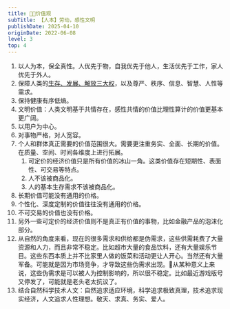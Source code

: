 ```yaml
---
title: 🧑‍🍼价值观
subTitle: 【人本】劳动，感性文明
publishDate: 2025-04-10
originDate: 2022-06-08
level: 3
top: 4
---
```


1. 以人为本，保全真性。人优先于物，自我优先于他人，生活优先于工作，家人优先于外人。
2. 保障人类的[生存、发展、解放三大权]，以及尊严、秩序、信息、智慧、人性等需求。
3. 保持健康有序低熵。
4. 文明价值：人类文明基于共情存在，感性共情的价值比理性算计的价值更基本更广阔。
5. 以用户为中心。
6. 对事物严格，对人宽容。
7. 个人和群体真正需要的价值范围很大。需要更注重务实、全面、长期的价值。在质量、空间、时间各维度上进行拓展。
    1. 可定价的经济价值只是所有价值的冰山一角。这类价值存在短期性、表面性、可交易等特点。
    2. 人不该被商品化。
    3. 人的基本生存需求不该被商品化。
8. 长期价值可能没有通用的价格。
9. 个性化、深度定制的价值往往没有通用的价格。
10. 不可交易的价值也没有价格。
11. 另外一些可定价的经济价值则不是真正有价值的事物，比如金融产品的泡沫化部分。
12. 从自然的角度来看，现在的很多需求和供给都是伪需求，这些供需耗费了大量资源和人力，而且非常不稳定。比如超市大量的食品饮料，还有大量娱乐节目。这些东西本质上并不比家里人做的饭菜和活动更让人开心。当然还有大量军备。可能就是因为市场竞争，才导致这些伪需求出现。🤔从某种意义上来说，这些伪需求是可以被人为控制影响的，所以很不稳定。比如最近游戏版号又停发了，可能就是老头老太抗议了。
13. 结合自然科学技术人文：自然追求适应环境，科学追求极致真理，技术追求现实经济，人文追求人性理想。敬天、求真、务实、爱人。

[生存、发展、解放三大权]: https://www.bilibili.com/video/BV1c84y1C7MV/
